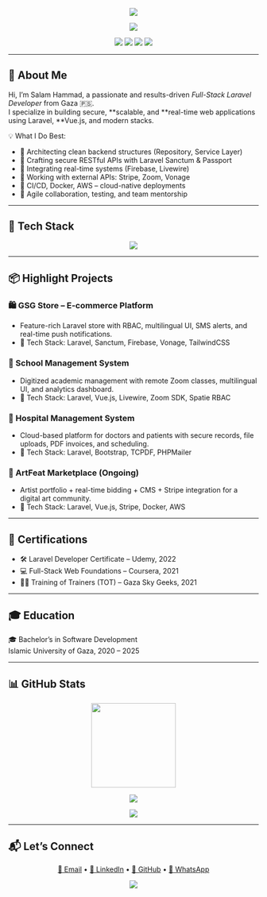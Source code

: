 <p align="center">
  <img src="https://capsule-render.vercel.app/api?type=waving&color=8B5CF6,9333EA,7E22CE&height=200&section=header&text=Salam%20Hammad&fontSize=45&fontColor=ffffff&animation=twinkling" />
</p>

<p align="center">
  <img src="https://readme-typing-svg.demolab.com?font=Fira+Code&weight=500&size=22&pause=1000&center=true&vCenter=true&width=500&lines=Full-Stack+Web+Developer+%7C+PHP+Laravel;Backend+Engineer+%7C+API+Specialist;2%2B+Years+of+Professional+Experience" />
</p>

<p align="center">
  <a href="mailto:salamhammad2003@gmail.com"><img src="https://img.shields.io/badge/Email-salamhammad2003@gmail.com-9333EA?style=flat-square&logo=gmail&logoColor=white"></a>
  <a href="https://linkedin.com/in/salam-hammad-9b8327278"><img src="https://img.shields.io/badge/LinkedIn-SalamHammad-0A66C2?style=flat-square&logo=linkedin&logoColor=white"></a>
  <a href="https://github.com/salam-hammad"><img src="https://img.shields.io/badge/GitHub-salam--hammad-6B7280?style=flat-square&logo=github&logoColor=white"></a>
  <a href="https://wa.me/972594797932"><img src="https://img.shields.io/badge/WhatsApp-Chat-green?style=flat-square&logo=whatsapp&logoColor=white"></a>
</p>

---

## 🧠 About Me

Hi, I’m Salam Hammad, a passionate and results-driven *Full-Stack Laravel Developer* from Gaza 🇵🇸.  
I specialize in building secure, **scalable, and **real-time web applications using Laravel, **Vue.js, and modern stacks.

💡 What I Do Best:

- 🧱 Architecting clean backend structures (Repository, Service Layer)
- 🔐 Crafting secure RESTful APIs with Laravel Sanctum & Passport
- 🔄 Integrating real-time systems (Firebase, Livewire)
- 🧩 Working with external APIs: Stripe, Zoom, Vonage
- 🚀 CI/CD, Docker, AWS – cloud-native deployments
- 🤝 Agile collaboration, testing, and team mentorship

---

## 🚀 Tech Stack

<p align="center">
  <img src="https://skillicons.dev/icons?i=php,laravel,vue,livewire,docker,js,ts,react,tailwind,bootstrap,nodejs,java,py,mysql,postgres,firebase,git&perline=9" />
</p>

---

## 📦 Highlight Projects

### 🛍 GSG Store – E-commerce Platform
- Feature-rich Laravel store with RBAC, multilingual UI, SMS alerts, and real-time push notifications.
- 🔧 Tech Stack: Laravel, Sanctum, Firebase, Vonage, TailwindCSS

### 🏫 School Management System
- Digitized academic management with remote Zoom classes, multilingual UI, and analytics dashboard.
- 🔧 Tech Stack: Laravel, Vue.js, Livewire, Zoom SDK, Spatie RBAC

### 🏥 Hospital Management System
- Cloud-based platform for doctors and patients with secure records, file uploads, PDF invoices, and scheduling.
- 🔧 Tech Stack: Laravel, Bootstrap, TCPDF, PHPMailer

### 🎨 ArtFeat Marketplace (Ongoing)
- Artist portfolio + real-time bidding + CMS + Stripe integration for a digital art community.
- 🔧 Tech Stack: Laravel, Vue.js, Stripe, Docker, AWS

---

## 🧾 Certifications

- 🛠 Laravel Developer Certificate – Udemy, 2022  
- 💻 Full-Stack Web Foundations – Coursera, 2021  
- 👨‍🏫 Training of Trainers (TOT) – Gaza Sky Geeks, 2021

---

## 🎓 Education

🎓 Bachelor’s in Software Development  
Islamic University of Gaza, 2020 – 2025

---

## 📊 GitHub Stats

<p align="center">
  <img src="https://streak-stats.demolab.com?user=salam-hammad&theme=tokyonight&hide_border=false" height="170" />
</p>

<p align="center">
  <img src="https://github-readme-activity-graph.vercel.app/graph?username=salam-hammad&bg_color=1a1b27&color=8B5CF6&line=9333EA&point=ffffff&area=true&hide_border=true" />
</p>

<p align="center">
  <img src="https://github-profile-summary-cards.vercel.app/api/cards/profile-details?username=salam-hammad&theme=tokyonight" />
</p>

---

## 📬 Let’s Connect

<p align="center">
  <a href="mailto:salamhammad2003@gmail.com">📩 Email</a> • 
  <a href="https://linkedin.com/in/salam-hammad-9b8327278">🔗 LinkedIn</a> • 
  <a href="https://github.com/salam-hammad">🐙 GitHub</a> • 
  <a href="https://wa.me/972594797932">💬 WhatsApp</a>
</p>

<p align="center">
  <img src="https://capsule-render.vercel.app/api?type=waving&color=7E22CE,9333EA,8B5CF6&height=120&section=footer" />
</p>
